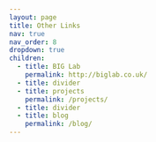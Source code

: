 ```yaml
---
layout: page
title: Other Links
nav: true
nav_order: 8
dropdown: true
children:
  - title: BIG Lab
    permalink: http://biglab.co.uk/
  - title: divider
  - title: projects
    permalink: /projects/
  - title: divider
  - title: blog
    permalink: /blog/
---
```

